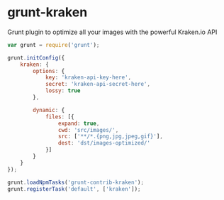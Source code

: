grunt-kraken
====================

Grunt plugin to optimize all your images with the powerful Kraken.io API

````javascript
var grunt = require('grunt');

grunt.initConfig({
    kraken: {
        options: {
            key: 'kraken-api-key-here',
            secret: 'kraken-api-secret-here',
            lossy: true
        },

        dynamic: {
            files: [{
                expand: true,
                cwd: 'src/images/',
                src: ['**/*.{png,jpg,jpeg,gif}'],
                dest: 'dst/images-optimized/'
            }]
        }
    }
});

grunt.loadNpmTasks('grunt-contrib-kraken');
grunt.registerTask('default', ['kraken']);
````
